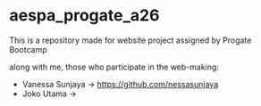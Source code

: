 # aespa_progate_a26
This is a repository made for website project assigned by Progate Bootcamp

along with me, those who participate in the web-making:
- Vanessa Sunjaya -> https://github.com/nessasunjaya
- Joko Utama -> 
